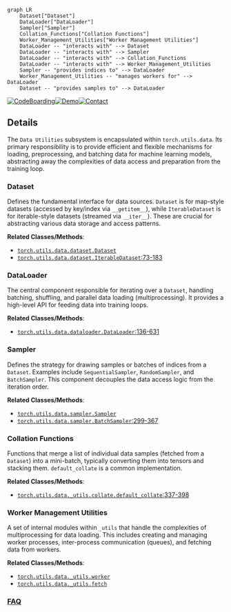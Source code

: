 ```mermaid
graph LR
    Dataset["Dataset"]
    DataLoader["DataLoader"]
    Sampler["Sampler"]
    Collation_Functions["Collation Functions"]
    Worker_Management_Utilities["Worker Management Utilities"]
    DataLoader -- "interacts with" --> Dataset
    DataLoader -- "interacts with" --> Sampler
    DataLoader -- "interacts with" --> Collation_Functions
    DataLoader -- "interacts with" --> Worker_Management_Utilities
    Sampler -- "provides indices to" --> DataLoader
    Worker_Management_Utilities -- "manages workers for" --> DataLoader
    Dataset -- "provides samples to" --> DataLoader
```

[![CodeBoarding](https://img.shields.io/badge/Generated%20by-CodeBoarding-9cf?style=flat-square)](https://github.com/CodeBoarding/CodeBoarding)[![Demo](https://img.shields.io/badge/Try%20our-Demo-blue?style=flat-square)](https://www.codeboarding.org/demo)[![Contact](https://img.shields.io/badge/Contact%20us%20-%20contact@codeboarding.org-lightgrey?style=flat-square)](mailto:contact@codeboarding.org)

## Details

The `Data Utilities` subsystem is encapsulated within `torch.utils.data`. Its primary responsibility is to provide efficient and flexible mechanisms for loading, preprocessing, and batching data for machine learning models, abstracting away the complexities of data access and preparation from the training loop.

### Dataset
Defines the fundamental interface for data sources. `Dataset` is for map-style datasets (accessed by key/index via `__getitem__`), while `IterableDataset` is for iterable-style datasets (streamed via `__iter__`). These are crucial for abstracting various data storage and access patterns.


**Related Classes/Methods**:

- <a href="https://github.com/pytorch/pytorch/blob/main/torch/utils/data/dataset.py" target="_blank" rel="noopener noreferrer">`torch.utils.data.dataset.Dataset`</a>
- <a href="https://github.com/pytorch/pytorch/blob/main/torch/utils/data/dataset.py#L73-L183" target="_blank" rel="noopener noreferrer">`torch.utils.data.dataset.IterableDataset`:73-183</a>


### DataLoader
The central component responsible for iterating over a `Dataset`, handling batching, shuffling, and parallel data loading (multiprocessing). It provides a high-level API for feeding data into training loops.


**Related Classes/Methods**:

- <a href="https://github.com/pytorch/pytorch/blob/main/torch/utils/data/dataloader.py#L136-L631" target="_blank" rel="noopener noreferrer">`torch.utils.data.dataloader.DataLoader`:136-631</a>


### Sampler
Defines the strategy for drawing samples or batches of indices from a `Dataset`. Examples include `SequentialSampler`, `RandomSampler`, and `BatchSampler`. This component decouples the data access logic from the iteration order.


**Related Classes/Methods**:

- <a href="https://github.com/pytorch/pytorch/blob/main/torch/utils/data/sampler.py" target="_blank" rel="noopener noreferrer">`torch.utils.data.sampler.Sampler`</a>
- <a href="https://github.com/pytorch/pytorch/blob/main/torch/utils/data/sampler.py#L299-L367" target="_blank" rel="noopener noreferrer">`torch.utils.data.sampler.BatchSampler`:299-367</a>


### Collation Functions
Functions that merge a list of individual data samples (fetched from a `Dataset`) into a mini-batch, typically converting them into tensors and stacking them. `default_collate` is a common implementation.


**Related Classes/Methods**:

- <a href="https://github.com/pytorch/pytorch/blob/main/torch/utils/data/_utils/collate.py#L337-L398" target="_blank" rel="noopener noreferrer">`torch.utils.data._utils.collate.default_collate`:337-398</a>


### Worker Management Utilities
A set of internal modules within `_utils` that handle the complexities of multiprocessing for data loading. This includes creating and managing worker processes, inter-process communication (queues), and fetching data from workers.


**Related Classes/Methods**:

- <a href="https://github.com/pytorch/pytorch/blob/main/torch/utils/data/_utils/worker.py" target="_blank" rel="noopener noreferrer">`torch.utils.data._utils.worker`</a>
- <a href="https://github.com/pytorch/pytorch/blob/main/torch/utils/data/_utils/fetch.py" target="_blank" rel="noopener noreferrer">`torch.utils.data._utils.fetch`</a>




### [FAQ](https://github.com/CodeBoarding/GeneratedOnBoardings/tree/main?tab=readme-ov-file#faq)